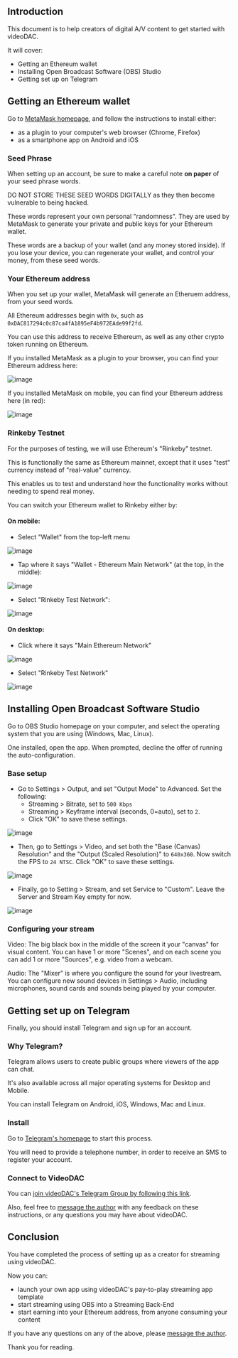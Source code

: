 ## Introduction

This document is to help creators of digital A/V content to get started with videoDAC.

It will cover:

- Getting an Ethereum wallet
- Installing Open Broadcast Software (OBS) Studio
- Getting set up on Telegram

## Getting an Ethereum wallet

Go to [MetaMask homepage](https://metamask.io), and follow the instructions to install either:

- as a plugin to your computer's web browser (Chrome, Firefox)
- as a smartphone app on Android and iOS

### Seed Phrase

When setting up an account, be sure to make a careful note **on paper** of your seed phrase words.

DO NOT STORE THESE SEED WORDS DIGITALLY as they then become vulnerable to being hacked.

These words represent your own personal "randomness". They are used by MetaMask to generate your private and public keys for your Ethereum wallet.

These words are a backup of your wallet (and any money stored inside). If you lose your device, you can regenerate your wallet, and control your money, from these seed words.

### Your Ethereum address

When you set up your wallet, MetaMask will generate an Etheruem address, from your seed words.

All Ethereum addresses begin with `0x`, such as `0xDAC817294c0c87ca4fA1895eF4b972EAde99f2fd`.

You can use this address to receive Ethereum, as well as any other crypto token running on Ethereum.

If you installed MetaMask as a plugin to your browser, you can find your Ethereum address here:

![image](https://user-images.githubusercontent.com/59374467/79101993-71b58580-7d87-11ea-8191-9aaeaef840db.png)

If you installed MetaMask on mobile, you can find your Ethereum address here (in red):

![image](https://user-images.githubusercontent.com/59374467/79102209-e5579280-7d87-11ea-97c2-277856e9ee7e.png)

### Rinkeby Testnet

For the purposes of testing, we will use Ethereum's "Rinkeby" testnet.

This is functionally the same as Ethereum mainnet, except that it uses "test" currency instead of "real-value" currency.

This enables us to test and understand how the functionality works without needing to spend real money.

You can switch your Ethereum wallet to Rinkeby either by:

#### On mobile:

- Select "Wallet" from the top-left menu

![image](https://user-images.githubusercontent.com/59374467/79100603-83e1f480-7d84-11ea-951c-510591147399.png)

- Tap where it says "Wallet - Ethereum Main Network" (at the top, in the middle):

![image](https://user-images.githubusercontent.com/59374467/79100625-8fcdb680-7d84-11ea-82f1-1d8b12cc27a9.png)

- Select "Rinkeby Test Network":

![image](https://user-images.githubusercontent.com/59374467/79100615-8a706c00-7d84-11ea-950b-abf6c9945b6e.png)

#### On desktop:

- Click where it says "Main Ethereum Network"

![image](https://user-images.githubusercontent.com/59374467/79102498-7cbce580-7d88-11ea-9444-60fa4aa679fb.png)

- Select "Rinkeby Test Network"

![image](https://user-images.githubusercontent.com/59374467/79102578-a1b15880-7d88-11ea-8a50-d0ae2bd8a4ed.png)

## Installing Open Broadcast Software Studio

Go to OBS Studio homepage on your computer, and select the operating system that you are using (Windows, Mac, Linux).

One installed, open the app. When prompted, decline the offer of running the auto-configuration.

### Base setup

- Go to Settings > Output, and set "Output Mode" to Advanced. Set the following:
  - Streaming > Bitrate, set to `500 Kbps`
  - Streaming > Keyframe interval (seconds, 0=auto), set to `2`.
  - Click "OK" to save these settings.

![image](https://user-images.githubusercontent.com/59374467/79101677-af65de80-7d86-11ea-8d4f-abaed1116b3f.png)

- Then, go to Settings > Video, and set both the "Base (Canvas) Resolution" and the "Output (Scaled Resolution)" to `640x360`. Now switch the FPS to `24 NTSC`. Click "OK" to save these settings.

![image](https://user-images.githubusercontent.com/59374467/79101419-18008b80-7d86-11ea-88ee-c490d71a66ed.png)

- Finally, go to Setting > Stream, and set Service to "Custom". Leave the Server and Stream Key empty for now.

![image](https://user-images.githubusercontent.com/59374467/79101345-f4d5dc00-7d85-11ea-99d8-45e10e23f789.png)

### Configuring your stream

Video: The big black box in the middle of the screen it your "canvas" for visual content. You can have 1 or more "Scenes", and on each scene you can add 1 or more "Sources", e.g. video from a webcam.

Audio: The "Mixer" is where you configure the sound for your livestream. You can configure new sound devices in Settings > Audio, including microphones, sound cards and sounds being played by your computer.

## Getting set up on Telegram

Finally, you should install Telegram and sign up for an account.

### Why Telegram?

Telegram allows users to create public groups where viewers of the app can chat.

It's also available across all major operating systems for Desktop and Mobile.

You can install Telegram on Android, iOS, Windows, Mac and Linux.

### Install

Go to [Telegram's homepage](https://telegram.org/) to start this process.

You will need to provide a telephone number, in order to receive an SMS to register your account.

### Connect to VideoDAC

You can [join videoDAC's Telegram Group by following this link](https://t.me/videoDAC).

Also, feel free to [message the author](https://t.me/chrishobcroft) with any feedback on these instructions, or any questions you may have about videoDAC.

## Conclusion

You have completed the process of setting up as a creator for streaming using videoDAC.

Now you can:

- launch your own app using videoDAC's pay-to-play streaming app template
- start streaming using OBS into a Streaming Back-End
- start earning into your Ethereum address, from anyone consuming your content

If you have any questions on any of the above, please [message the author](https://t.me/chrishobcroft).

Thank you for reading.
